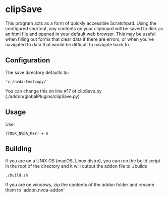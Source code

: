 # clipSave
This program acts as a form of quickly accessible Scratchpad. Using the configured shortcut, any contents on your clipboard will be saved to disk as an html file and opened in your default web browser. This may be useful when filling out forms that clear data if there are errors, or when you've navigated to data that would be difficult to navigate back to.



## Configuration

The save directory defaults to:

```
'c:/nvda-textcopy/' 
```

You can change this on line #17 of clipSave.py (./addon/globalPlugins/clipSave.py)

## Usage

Use:

```
(YOUR_NVDA_KEY) + A
```

## Building

If you are on a UNIX OS (macOS, Linux distro), you can run the build script in the root of the directory and it will output the addon file to ./builds

```
./build.sh
```

If you are on windows, zip the contents of the addon folder and rename them to 'addon.nvda-addon'

